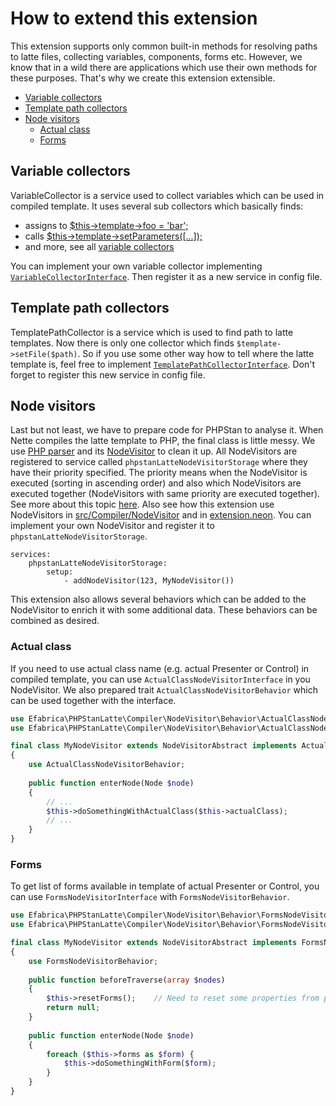 # How to extend this extension

This extension supports only common built-in methods for resolving paths to latte files, collecting variables, components, forms etc.
However, we know that in a wild there are applications which use their own methods for these purposes. That's why we create this extension extensible.

- [Variable collectors](#variable-collectors)
- [Template path collectors](#template-path-collectors)
- [Node visitors](#node-visitors)
    - [Actual class](#actual-class)
    - [Forms](#forms)

## Variable collectors
VariableCollector is a service used to collect variables which can be used in compiled template.
It uses several sub collectors which basically finds:
- assigns to [$this->template->foo = 'bar';](../src/LatteContext/Collector/VariableCollector/AssignToTemplateVariableCollector.php)
- calls [$this->template->setParameters([...]);](../src/LatteContext/Collector/VariableCollector/SetParametersToTemplateVariableCollector.php)
- and more, see all [variable collectors](../src/LatteContext/Collector/VariableCollector)

You can implement your own variable collector implementing [`VariableCollectorInterface`](../src/LatteContext/Collector/VariableCollector/VariableCollectorInterface.php).
Then register it as a new service in config file.

## Template path collectors
TemplatePathCollector is a service which is used to find path to latte templates.
Now there is only one collector which finds `$template->setFile($path)`. So if you use some other way how to tell where the latte template is, feel free to implement [`TemplatePathCollectorInterface`](../src/LatteContext/Collector/TemplatePathCollector/TemplatePathCollectorInterface.php). Don't forget to register this new service in config file.

## Node visitors
Last but not least, we have to prepare code for PHPStan to analyse it. When Nette compiles the latte template to PHP, the final class is little messy. We use [PHP parser](https://github.com/nikic/PHP-Parser/) and its [NodeVisitor](https://github.com/nikic/PHP-Parser/blob/4.x/doc/component/Walking_the_AST.markdown#node-visitors) to clean it up.
All NodeVisitors are registered to service called `phpstanLatteNodeVisitorStorage` where they have their priority specified. The priority means when the NodeVisitor is executed (sorting in ascending order) and also which NodeVisitors are executed together (NodeVisitors with same priority are executed together). See more about this topic [here](https://github.com/nikic/PHP-Parser/blob/4.x/doc/component/Walking_the_AST.markdown#multiple-visitors).
Also see how this extension use NodeVisitors in [src/Compiler/NodeVisitor](../src/Compiler/NodeVisitor) and in [extension.neon](../extension.neon).
You can implement your own NodeVisitor and register it to `phpstanLatteNodeVisitorStorage`.
```neon
services:
    phpstanLatteNodeVisitorStorage:
        setup:
            - addNodeVisitor(123, MyNodeVisitor())
```

This extension also allows several behaviors which can be added to the NodeVisitor to enrich it with some additional data. These behaviors can be combined as desired.

### Actual class
If you need to use actual class name (e.g. actual Presenter or Control) in compiled template, you can use `ActualClassNodeVisitorInterface` in you NodeVisitor. We also prepared trait `ActualClassNodeVisitorBehavior` which can be used together with the interface.

```php
use Efabrica\PHPStanLatte\Compiler\NodeVisitor\Behavior\ActualClassNodeVisitorBehavior;
use Efabrica\PHPStanLatte\Compiler\NodeVisitor\Behavior\ActualClassNodeVisitorInterface;

final class MyNodeVisitor extends NodeVisitorAbstract implements ActualClassNodeVisitorInterface
{
    use ActualClassNodeVisitorBehavior;
    
    public function enterNode(Node $node)
    {
        // ...
        $this->doSomethingWithActualClass($this->actualClass);
        // ...
    }    
}
```

### Forms
To get list of forms available in template of actual Presenter or Control, you can use `FormsNodeVisitorInterface` with `FormsNodeVisitorBehavior`.

```php
use Efabrica\PHPStanLatte\Compiler\NodeVisitor\Behavior\FormsNodeVisitorBehavior;
use Efabrica\PHPStanLatte\Compiler\NodeVisitor\Behavior\FormsNodeVisitorInterface;

final class MyNodeVisitor extends NodeVisitorAbstract implements FormsNodeVisitorInterface
{
    use FormsNodeVisitorBehavior;
    
    public function beforeTraverse(array $nodes)
    {
        $this->resetForms();    // Need to reset some properties from previous run
        return null;
    }
    
    public function enterNode(Node $node)
    {
        foreach ($this->forms as $form) {
            $this->doSomethingWithForm($form);
        }
    }    
}
```
